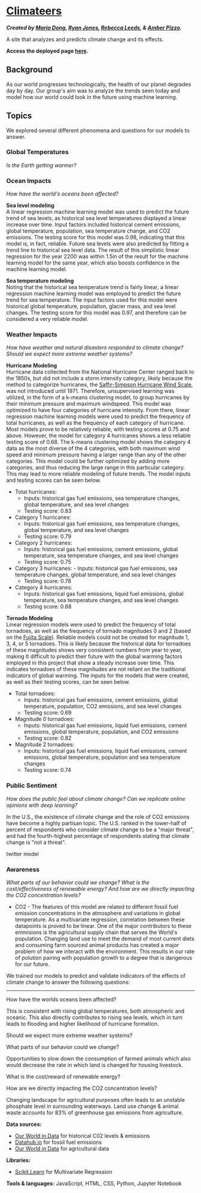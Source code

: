 # [Climateers](#)
**_Created by [Maria Dong](https://github.com/mariajdong), [Ryan Jones](https://github.com/Jonsey1696), [Rebecca Leeds](https://github.com/rmoesw01), & [Amber Pizzo](https://github.com/apizzo1)._**

A site that analyzes and predicts climate change and its effects.

**Access the deployed page [here](#).**

## Background
As our world progresses technologically, the health of our planet degrades day by day. Our group's aim was to analyze the trends seen today and model how our world could look in the future using machine learning.

## Topics
We explored several different phenomena and questions for our models to answer.

### Global Temperatures
_Is the Earth getting warmer?_


### Ocean Impacts
_How have the world's oceans been affected?_

**Sea level modeling**  
A linear regression machine learning model was used to predict the future trend of sea levels, as historical sea level temperatures displayed a linear increase over time. Input factors included historical cement emissions, global temperature, population, sea temperature change, and CO2 emissions. The testing score for this model was 0.98, indicating that this model is, in fact, reliable. Future sea levels were also predicted by fitting a trend line to historical sea level data. The result of this simplistic linear regression for the year 2200 was within 1.5in of the result for the machine learning model for the same year, which also boosts confidence in the machine learning model.

**Sea temperature modeling**  
Noting that the historical sea temperature trend is fairly linear, a linear regression machine learning model was employed to predict the future trend for sea temperature. The input factors used for this model were historical global temperature, population, glacier mass, and sea level changes. The testing score for this model was 0.97, and therefore can be considered a very reliable model. 

### Weather Impacts
_How have weather and natural disasters responded to climate change? Should we expect more extreme weather systems?_

**Hurricane Modeling**  
Hurricane data  collected from the National Hurricane Center ranged back to the 1850s, but did not include a storm intensity category, likely because the method to categorize hurricanes, the [Saffir-Simpson Hurricane Wind Scale](https://en.wikipedia.org/wiki/Saffir%E2%80%93Simpson_scale), was not introduced until 1971. Therefore, unsupervised learning was utilized, in the form of a k-means clustering model, to group hurricanes by their minimum pressure and maximum windspeed. This model was optimized to have four categories of hurricane intensity. From there, linear regression machine learning models were used to predict the frequency of total hurricanes, as well as the frequency of each category of hurricane. Most models prove to be relatively reliable, with testing scores at 0.75 and above. However, the model for category 4 hurricanes shows a less reliable testing score of 0.68. The k-means clustering model shows the category 4 data as the most diverse of the 4 categories, with both maximum wind speed and minimum pressure having a larger range than any of the other categories. This model could be further optimized by adding more categories, and thus reducing the large range in this particular category.  This may lead to more reliable modeling of future trends. The model inputs and testing scores can be seen below. 
- Total hurricanes:
    - Inputs: historical gas fuel emissions, sea temperature changes, global temperature, and sea level changes
    - Testing score: 0.83
- Category 1 hurricanes: 
    - Inputs: historical gas fuel emissions, sea temperature changes, global temperature, and sea level changes
    - Testing score: 0.79
- Category 2 hurricanes:
    - Inputs: historical gas fuel emissions, cement emissions, global temperature, sea temperature changes, and sea level changes
    - Testing score: 0.75
- Category 3 hurricanes: 
		- Inputs: historical gas fuel emissions, sea temperature changes, global temperature, and sea level changes  
    - Testing score: 0.78
- Category 4 hurricanes:  
    - Inputs: historical gas fuel emissions, liquid fuel emissions, global temperature, sea temperature changes, and sea level changes  
    - Testing score: 0.68

**Tornado Modeling**  
Linear regression models were used to predict the frequency of total tornadoes, as well as the frequency of tornado magnitudes 0 and 2 (based on the [Fujita Scale](https://en.wikipedia.org/wiki/Fujita_scale)). Reliable models could not be created for magnitude 1, 3, 4, or 5 tornadoes. This is likely because the historical data for tornadoes of these magnitudes shows very consistent numbers from year to year, making It difficult to predict their future with the global warming factors employed in this project that show a steady increase over time. This indicates tornadoes of these magnitudes are not reliant on the traditional indicators of global warming. The inputs for the models that were created, as well as their testing scores, can be seen below. 
- Total tornadoes:
    - Inputs: historical gas fuel emissions, cement emissions, global temperature, population, CO2 emissions, and sea level changes
    - Testing score: 0.69
- Magnitude 0 tornadoes: 
    - Inputs: historical gas fuel emissions, liquid fuel emissions, cement emissions, global temperature, population, and CO2 emissions
    - Testing score: 0.82
- Magnitude 2 tornadoes:
    - Inputs: historical gas fuel emissions, liquid fuel emissions, cement emissions, global temperature, population and sea temperature changes 
    - Testing score: 0.74

### Public Sentiment
_How does the public feel about climate change? Can we replicate online opinions with deep learning?_

In the U.S., the existence of climate change and the role of CO2 emissions have become a highly partisan topic. The U.S. ranked in the lower-half of percent of respondents who consider climate change to be a "major threat", and had the fourth-highest percentage of respondents stating that climate change is "not a threat".

twitter model

### Awareness
_What parts of our behavior could we change? What is the cost/effectiveness of renewable energy? And how are we directly impacting the CO2 concentration levels?_
* CO2 - The features of this model are related to different fossil fuel emission concentrations in the atmosphere and variations in global temperature. As a multivariate regression, correlation between these datapoints is proved to be linear. One of the major contributors to these emmisions is the agricultural supply chain that serves the World's population. Changing land use to meet the demand of most current diets and consuming farm sourced animal products has created a major problem of how we interact with the environment. This results in our rate of polution pairing with population growth to a degree that is dangerous for our future.

We trained our models to predict and validate indicators of the effects of climate change to answer the following questions:

---


How have the worlds oceans been affected?

This is consistent with rising global temperatures, both atmospheric and oceanic. This also directly contributes to rising sea levels, which in turn leads to flooding and higher likelihood of hurricane formation.


Should we expect more extreme weather systems?

What parts of our behavior could we change?

Opportunities to slow down the consumption of farmed animals which also would decrease the rate in which land is changed for housing livestock.


What is the cost/reward of renewable energy?

How are we directly impacting the CO2 concentration levels?

Changing landscape for agricultural purposes often leads to an unstable phosphate level in surrounding waterways. Land use change & animal waste accounts for 83% of greenhouse gas emissions from agriculture.

**Data sources:**
* [Our World in Data](https://ourworldindata.org/co2-and-other-greenhouse-gas-emissions) for historical C02 levels & emissions
* [Datahub.io](https://datahub.io/core/co2-fossil-global) for fossil fuel emissions
* [Our World in Data](https://ourworldindata.org/environmental-impacts-of-food) for agricultural data

**Libraries:**
* [Scikit.Learn](https://scikit-learn.org/stable/modules/generated/sklearn.linear_model.LinearRegression.html) for Multivariate Regression

**Tools & languages:** JavaScript, HTML, CSS, Python, Jupyter Notebook

